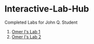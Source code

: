 # Interactive-Lab-Hub

Completed Labs for John Q. Student

1. [Omer I's Lab 1](https://github.com/OiBoii/Interactive-Lab-Hub/tree/master/Lab%201)
2. [Omer I's Lab 2](https://github.com/OiBoii/Interactive-Lab-Hub/tree/master/Lab2)
